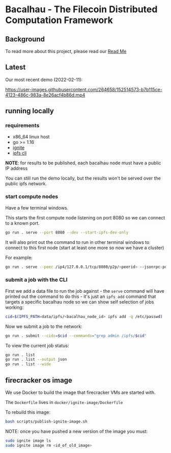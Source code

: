 # Bacalhau - The Filecoin Distributed Computation Framework

## Background

To read more about this project, please read our [Read Me](https://github.com/filecoin-project/bacalhau/wiki)

## Latest

Our most recent demo (2022-02-11):

https://user-images.githubusercontent.com/264658/152514573-b7b115ce-4123-486c-983a-8e26acf4b86d.mp4

## running locally

### requirements

 * x86_64 linux host
 * go >= 1.16
 * [ignite](https://ignite.readthedocs.io/en/stable/installation/)
 * [ipfs cli](https://github.com/ipfs/go-ipfs#install-prebuilt-binaries)

**NOTE**: for results to be published, each bacalhau node must have a public IP address

You can still run the demo locally, but the results won't be served over the public ipfs network.

### start compute nodes

Have a few terminal windows.

This starts the first compute node listening on port 8080 so we can connect to a known port.

```bash
go run . serve --port 8080 --dev --start-ipfs-dev-only
```

It will also print out the command to run in other terminal windows to connect to this first node (start at least one more so now we have a cluster)

For example:

```bash
go run . serve --peer /ip4/127.0.0.1/tcp/8080/p2p/<peerid> --jsonrpc-port <randomport> --start-ipfs-dev-only
```

### submit a job with the CLI

First we add a data file to run the job against - the `serve` command will have printed out the command to do this - it's just an `ipfs add` command that targets a specific bacalhau node so we can show self selection of jobs working:

```bash
cid=$(IPFS_PATH=data/ipfs/<bacalhau_node_id> ipfs add -q /etc/passwd)
```

Now we submit a job to the network:

```bash
go run . submit --cids=$cid --commands="grep admin /ipfs/$cid"
```

To view the current job status:

```bash
go run . list
go run . list --output json
go run . list --wide
```

## firecracker os image

We use Docker to build the image that firecracker VMs are started with.

The `Dockerfile` lives in `docker/ignite-image/Dockerfile`

To rebuild this image:

```bash
bash scripts/publish-ignite-image.sh
```

NOTE: once you have pushed a new version of the image you must:

```bash
sudo ignite image ls
sudo ignite image rm <id_of_old_image>
```
